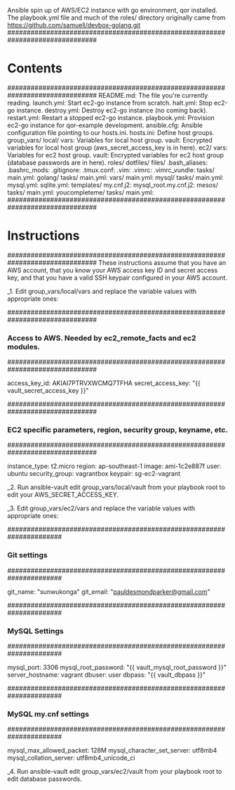 Ansible spin up of AWS/EC2 instance with go environment, qor installed.   
The playbook.yml file and much of the roles/ directory originally came from https://github.com/samuell/devbox-golang.git
###############################################################################
# Contents
###############################################################################
    README.md:      The file you're currently reading.
    launch.yml:     Start ec2-go instance from scratch.
    halt.yml:       Stop ec2-go instance.
    destroy.yml:    Destroy ec2-go instance (no coming back).
    restart.yml:    Restart a stopped ec2-go instance.
    playbook.yml:   Provision ec2-go instance for qor-example development.
    ansible.cfg:    Ansible configuration file pointing to our hosts.ini.
    hosts.ini:      Define host groups.
    group_vars/
        local/
            vars:   Variables for local host group.
            vault:  Encrypted variables for local host group (aws_secret_access_key is in here).
        ec2/
            vars:   Variables for ec2 host group.
            vault:  Encrypted variables for ec2 host group (database passwords are in here).
    roles/
        dotfiles/
            files/
                .bash_aliases:
                .bashrc_mods:
                .gitignore:
                .tmux.conf:
                .vim:
                .vimrc:
                .vimrc_vundle:
            tasks/
                main.yml:
        golang/
            tasks/
                main.yml:
            vars/
                main.yml:
        mysql/
            tasks/
                main.yml:
                mysql.yml:
                sqlite.yml:
            templates/
                my.cnf.j2:
                mysql_root.my.cnf.j2:
        mesos/
            tasks/
                main.yml:
        youcompleteme/
            tasks/
                main.yml:
###############################################################################
# Instructions
###############################################################################
These instructions assume that you have an AWS account, that you know your AWS access key ID and secret access key, and that you have a valid SSH keypair configured in your AWS account.

_1. Edit group_vars/local/vars and replace the variable values with appropriate ones:

###############################################################################
### Access to AWS. Needed by ec2_remote_facts and ec2 modules.
###############################################################################

access_key_id: AKIAI7PTRVXWCMQ7TFHA
secret_access_key: "{{ vault_secret_access_key }}"

###############################################################################
### EC2 specific parameters, region, security group, keyname, etc.
###############################################################################

instance_type:    t2.micro
region:           ap-southeast-1
image:            ami-1c2e887f
user:             ubuntu
security_group:   vagrantbox
keypair:          sg-ec2-vagrant

_2. Run ansible-vault edit group_vars/local/vault from your playbook root to edit your AWS_SECRET_ACCESS_KEY.

_3. Edit group_vars/ec2/vars and replace the variable values with appropriate ones:

######################################################################
### Git settings
######################################################################

git_name: "sunwukonga"
git_email: "pauldesmondparker@gmail.com"

######################################################################
### MySQL Settings
######################################################################

mysql_port: 3306
mysql_root_password: "{{ vault_mysql_root_password }}"
server_hostname: vagrant
dbuser: user
dbpass: "{{ vault_dbpass }}"

######################################################################
### MySQL my.cnf settings
######################################################################

mysql_max_allowed_packet: 128M
mysql_character_set_server: utf8mb4
mysql_collation_server: utf8mb4_unicode_ci

_4. Run ansible-vault edit group_vars/ec2/vault from your playbook root to edit database passwords.

